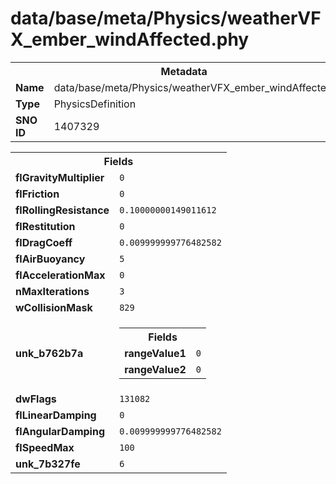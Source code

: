 <h1>data/base/meta/Physics/weatherVFX_ember_windAffected.phy</h1><table><tr><th colspan="100%">Metadata</th></tr><tr><td><b>Name</b></td><td>data/base/meta/Physics/weatherVFX_ember_windAffected.phy</td></tr><tr><td><b>Type</b></td><td>PhysicsDefinition</td></tr><tr><td><b>SNO ID</b></td><td>1407329</td></tr></table>

<table><tr><th colspan="100%">Fields</th></tr><tr><td><b>flGravityMultiplier</b></td><td><code>0</code></td></tr><tr><td><b>flFriction</b></td><td><code>0</code></td></tr><tr><td><b>flRollingResistance</b></td><td><code>0.10000000149011612</code></td></tr><tr><td><b>flRestitution</b></td><td><code>0</code></td></tr><tr><td><b>flDragCoeff</b></td><td><code>0.009999999776482582</code></td></tr><tr><td><b>flAirBuoyancy</b></td><td><code>5</code></td></tr><tr><td><b>flAccelerationMax</b></td><td><code>0</code></td></tr><tr><td><b>nMaxIterations</b></td><td><code>3</code></td></tr><tr><td><b>wCollisionMask</b></td><td><code>829</code></td></tr><tr><td><b>unk_b762b7a</b></td><td><table><tr><th colspan="100%">Fields</th></tr><tr><td><b>rangeValue1</b></td><td><code>0</code></td></tr><tr><td><b>rangeValue2</b></td><td><code>0</code></td></tr></table>

</td></tr><tr><td><b>dwFlags</b></td><td><code>131082</code></td></tr><tr><td><b>flLinearDamping</b></td><td><code>0</code></td></tr><tr><td><b>flAngularDamping</b></td><td><code>0.009999999776482582</code></td></tr><tr><td><b>flSpeedMax</b></td><td><code>100</code></td></tr><tr><td><b>unk_7b327fe</b></td><td><code>6</code></td></tr></table>

